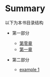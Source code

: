 # Summary

以下为本书目录结构

* 第一部分
    * [第零章](Chapte-0-Introduction.md)
    * [第一章](section1/example2.md)
    
* 第二部分
    * [example 1](section2/example1.md)
